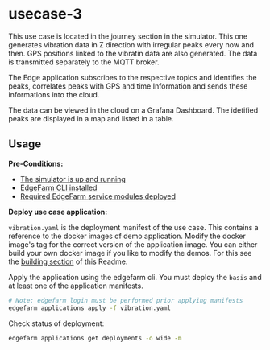 # usecase-3

This use case is located in the journey section in the simulator. This one generates vibration data in Z direction with irregular peaks every now and then. GPS positions linked to the vibratin data are also generated. The data is transmitted separately to the MQTT broker.

The Edge application subscribes to the respective topics and identifies the peaks, correlates peaks with GPS and time Information and sends these informations into the cloud.

The data can be viewed in the cloud on a Grafana Dashboard. The idetified peaks are displayed in a map and listed in a table.

## Usage

**Pre-Conditions:**
* [The simulator is up and running](../simulator/README.md)
* [EdgeFarm CLI installed](https://github.com/edgefarm/edgefarm-cli/releases)
* [Required EdgeFarm service modules deployed](../base/README.md)

**Deploy use case application:**

`vibration.yaml` is the deployment manifest of the use case. This contains a reference to the docker images of demo application. Modify the docker image's tag for the correct version of the application image.
You can either build your own docker image if you like to modify the demos. For this see the [building section](../README.md#building-yourself) of this Readme.

Apply the application using the edgefarm cli. You must deploy the `basis` and at least one of the application manifests.

```bash
# Note: edgefarm login must be performed prior applying manifests
edgefarm applications apply -f vibration.yaml
```

Check status of deployment:
```bash
edgefarm applications get deployments -o wide -m
```
